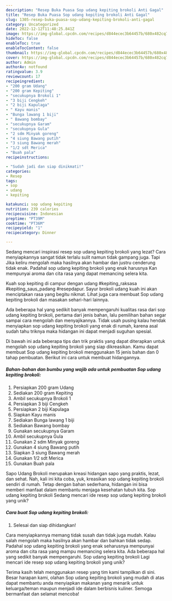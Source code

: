 ```yaml
---
description: "Resep Buka Puasa Sop udang kepiting brokoli Anti Gagal"
title: "Resep Buka Puasa Sop udang kepiting brokoli Anti Gagal"
slug: 1305-resep-buka-puasa-sop-udang-kepiting-brokoli-anti-gagal
category: Uncategorized
date: 2022-12-12T11:48:25.841Z
image: https://img-global.cpcdn.com/recipes/d844ecec3b64457b/680x482cq70/sop-udang-kepiting-brokoli-foto-resep-utama.jpg
hideToc: false
enableToc: true
enableTocContent: false
thumbnail: https://img-global.cpcdn.com/recipes/d844ecec3b64457b/680x482cq70/sop-udang-kepiting-brokoli-foto-resep-utama.jpg
cover: https://img-global.cpcdn.com/recipes/d844ecec3b64457b/680x482cq70/sop-udang-kepiting-brokoli-foto-resep-utama.jpg
author: Admin
authorAv: notfound
ratingvalue: 3.9
reviewcount: 17
recipeingredient:
- "200 gram Udang"
- "200 gram Kepiting"
- "secukupnya Brokoli 1"
- "3 biji Cengkeh"
- "2 biji Kapulaga"
- " Kayu manis"
- "Bunga lawang 1 biji"
- " Bawang bombay"
- "secukupnya Garam"
- "secukupnya Gula"
- "2 sdm Minyak goreng"
- "4 siung Bawang putih"
- "3 siung Bawang merah"
- "1/2 sdt Merica"
- "Buah pala"
recipeinstructions:

- "Sudah jadi dan siap dinikmati!"
categories:
- Resep
tags:
- sop
- udang
- kepiting

katakunci: sop udang kepiting 
nutrition: 239 calories
recipecuisine: Indonesian
preptime: "PT39M"
cooktime: "PT36M"
recipeyield: "1"
recipecategory: Dinner

---
```



Sedang mencari inspirasi resep sop udang kepiting brokoli yang lezat? Cara menyiapkannya sangat tidak terlalu sulit namun tidak gampang juga. Tapi Jika keliru mengolah maka hasilnya akan hambar dan justru cenderung tidak enak. Padahal sop udang kepiting brokoli yang enak harusnya Kan mempunyai aroma dan cita rasa yang dapat memancing selera kita.


Kuah sop kepiting di campur dengan udang #kepiting_raksasa #kepiting_saus_padang #resepdapur. Sayur brokoli udang kuah ini akan menciptakan rasa yang begitu nikmat. Lihat juga cara membuat Sop udang kepiting brokoli dan masakan sehari-hari lainnya.

Ada beberapa hal yang sedikit banyak mempengaruhi kualitas rasa dari sop udang kepiting brokoli, pertama dari jenis bahan, lalu pemilihan bahan segar sampai cara mengolah dan menyajikannya. Tidak usah pusing kalau hendak menyiapkan sop udang kepiting brokoli yang enak di rumah, karena asal sudah tahu triknya maka hidangan ini dapat menjadi suguhan spesial.


Di bawah ini ada beberapa tips dan trik praktis yang dapat diterapkan untuk mengolah sop udang kepiting brokoli yang siap dikreasikan. Kamu dapat membuat Sop udang kepiting brokoli menggunakan 15 jenis bahan dan 0 tahap pembuatan. Berikut ini cara untuk membuat hidangannya.

<!--inarticleads1-->

##### Bahan-bahan dan bumbu yang wajib ada untuk pembuatan Sop udang kepiting brokoli:

1. Persiapkan 200 gram Udang
1. Sediakan 200 gram Kepiting
1. Ambil secukupnya Brokoli 1
1. Persiapkan 3 biji Cengkeh
1. Persiapkan 2 biji Kapulaga
1. Siapkan  Kayu manis
1. Sediakan Bunga lawang 1 biji
1. Sediakan  Bawang bombay
1. Gunakan secukupnya Garam
1. Ambil secukupnya Gula
1. Gunakan 2 sdm Minyak goreng
1. Gunakan 4 siung Bawang putih
1. Siapkan 3 siung Bawang merah
1. Gunakan 1/2 sdt Merica
1. Gunakan Buah pala


Sapo Udang Brokoli merupakan kreasi hidangan sapo yang praktis, lezat, dan sehat. Nah, kali ini kita coba, yuk, kreasikan sop udang kepiting brokoli sendiri di rumah. Tetap dengan bahan sederhana, hidangan ini bisa memberi manfaat dalam membantu menjaga kesehatan tubuh kita. Sop udang kepiting brokoli Sedang mencari ide resep sop udang kepiting brokoli yang unik? 

<!--inarticleads2-->

##### Cara buat Sop udang kepiting brokoli:


1. Selesai dan siap dihidangkan!

Cara menyiapkannya memang tidak susah dan tidak juga mudah. Kalau salah mengolah maka hasilnya akan hambar dan bahkan tidak sedap. Padahal sop udang kepiting brokoli yang enak seharusnya mempunyai aroma dan cita rasa yang mampu memancing selera kita. Ada beberapa hal yang sedikit banyak mempengaruhi. Sop udang kepiting brokoli Lagi mencari ide resep sop udang kepiting brokoli yang unik? 

Terima kasih telah menggunakan resep yang tim kami tampilkan di sini. Besar harapan kami, olahan Sop udang kepiting brokoli yang mudah di atas dapat membantu anda menyiapkan makanan yang menarik untuk keluarga/teman maupun menjadi ide dalam berbisnis kuliner. Semoga bermanfaat dan selamat mencoba!
